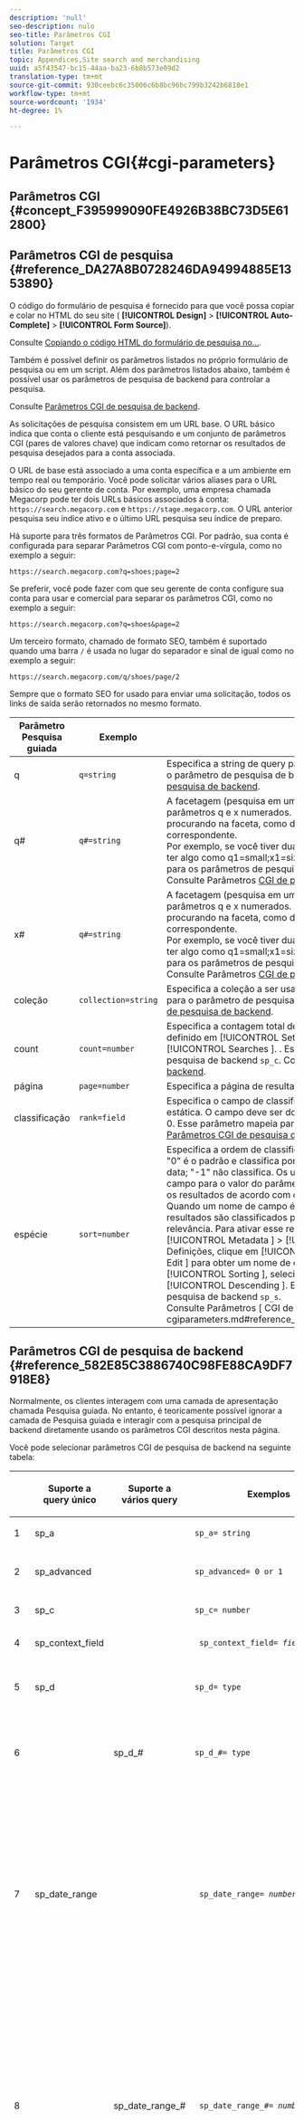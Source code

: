 ```yaml
---
description: 'null'
seo-description: nulo
seo-title: Parâmetros CGI
solution: Target
title: Parâmetros CGI
topic: Appendices,Site search and merchandising
uuid: a5f43547-bc15-44aa-ba23-6b8b573e09d2
translation-type: tm+mt
source-git-commit: 930ceebc6c35006c6b8bc96bc799b3242b6818e1
workflow-type: tm+mt
source-wordcount: '1934'
ht-degree: 1%

---
```



# Parâmetros CGI{#cgi-parameters}

## Parâmetros CGI {#concept_F395999090FE4926B38BC73D5E612800}

## Parâmetros CGI de pesquisa {#reference_DA27A8B0728246DA94994885E1353890}

O código do formulário de pesquisa é fornecido para que você possa copiar e colar no HTML do seu site ( **[!UICONTROL Design]** > **[!UICONTROL Auto-Complete]** > **[!UICONTROL Form Source]**).

Consulte [Copiando o código HTML do formulário de pesquisa no...](../c-about-auto-complete.md#task_A3A01EA800F24C0AA33902387E0362C7).

Também é possível definir os parâmetros listados no próprio formulário de pesquisa ou em um script. Além dos parâmetros listados abaixo, também é possível usar os parâmetros de pesquisa de backend para controlar a pesquisa.

Consulte [Parâmetros CGI de pesquisa de backend](../c-appendices/c-cgiparameters.md#reference_582E85C3886740C98FE88CA9DF7918E8).

As solicitações de pesquisa consistem em um URL base. O URL básico indica que conta o cliente está pesquisando e um conjunto de parâmetros CGI (pares de valores chave) que indicam como retornar os resultados de pesquisa desejados para a conta associada.

O URL de base está associado a uma conta específica e a um ambiente em tempo real ou temporário. Você pode solicitar vários aliases para o URL básico do seu gerente de conta. Por exemplo, uma empresa chamada Megacorp pode ter dois URLs básicos associados à conta: `https://search.megacorp.com` e `https://stage.megacorp.com`. O URL anterior pesquisa seu índice ativo e o último URL pesquisa seu índice de preparo.

Há suporte para três formatos de Parâmetros CGI. Por padrão, sua conta é configurada para separar Parâmetros CGI com ponto-e-vírgula, como no exemplo a seguir:

`https://search.megacorp.com?q=shoes;page=2`

Se preferir, você pode fazer com que seu gerente de conta configure sua conta para usar e comercial para separar os parâmetros CGI, como no exemplo a seguir:

`https://search.megacorp.com?q=shoes&page=2`

Um terceiro formato, chamado de formato SEO, também é suportado quando uma barra `/` é usada no lugar do separador e sinal de igual como no exemplo a seguir:

`https://search.megacorp.com/q/shoes/page/2`

Sempre que o formato SEO for usado para enviar uma solicitação, todos os links de saída serão retornados no mesmo formato.

| Parâmetro Pesquisa guiada | Exemplo | Descrição |
|--- |--- |--- |
| q | `q=string` | Especifica a string de query para a pesquisa. Esse parâmetro mapeia para o parâmetro de pesquisa de backend `sp_q`.  Consulte [Parâmetros CGI de pesquisa de backend](../c-appendices/c-cgiparameters.md#reference_582E85C3886740C98FE88CA9DF7918E8). |
| q# | `q#=string` | A facetagem (pesquisa em um determinado campo) é feita por meio de parâmetros q e x numerados.  O parâmetro q define o termo que você está procurando na faceta, como denotado pelo parâmetro x numerado correspondente.<br>Por exemplo, se você tiver duas facetas nomeadas tamanho e cor, poderá ter algo como q1=small;x1=size;q2=red;x2=color.  Esse parâmetro mapeia para os parâmetros de pesquisa de backend `sp_q_exact_#`.  <br>Consulte Parâmetros [ CGI de pesquisa de ](../c-appendices/c-cgiparameters.md#reference_582E85C3886740C98FE88CA9DF7918E8)backend. |
| x# | `q#=string` | A facetagem (pesquisa em um determinado campo) é feita por meio de parâmetros q e x numerados.  O parâmetro q define o termo que você está procurando na faceta, como denotado pelo parâmetro x numerado correspondente. <br>Por exemplo, se você tiver duas facetas nomeadas tamanho e cor, poderá ter algo como q1=small;x1=size;q2=red;x2=color.  Esse parâmetro mapeia para os parâmetros de pesquisa de backend `sp_x_#`.  <br>Consulte Parâmetros [ CGI de pesquisa de ](../c-appendices/c-cgiparameters.md#reference_582E85C3886740C98FE88CA9DF7918E8)backend. |
| coleção | `collection=string` | Especifica a coleção a ser usada para a pesquisa.  Esse parâmetro mapeia para o parâmetro de pesquisa de backend `sp_k`.  Consulte [Parâmetros CGI de pesquisa de backend](../c-appendices/c-cgiparameters.md#reference_582E85C3886740C98FE88CA9DF7918E8). |
| count | `count=number` | Especifica a contagem total de resultados que são mostrados.  O padrão é definido em [!UICONTROL Settings ] > [!UICONTROL Searching ] > [!UICONTROL Searches ]. .  Esse parâmetro mapeia para o parâmetro de pesquisa de backend `sp_c`.  Consulte [Parâmetros CGI de pesquisa de backend](../c-appendices/c-cgiparameters.md#reference_582E85C3886740C98FE88CA9DF7918E8). |
| página | `page=number` | Especifica a página de resultados que são retornados. |
| classificação | `rank=field` | Especifica o campo de classificação a ser usado para classificação estática.  O campo deve ser do tipo Classificação com relevância maior que 0.  Esse parâmetro mapeia para o parâmetro de backend `sp_sr`.  Consulte [Parâmetros CGI de pesquisa de backend](../c-appendices/c-cgiparameters.md#reference_582E85C3886740C98FE88CA9DF7918E8). |
| espécie | `sort=number` | Especifica a ordem de classificação.<br>&quot;0&quot; é o padrão e classifica por pontuação de relevância; &quot;1&quot; ordena por data; &quot;-1&quot; não classifica.  Os usuários podem especificar um nome de campo para o valor do parâmetro `sp_s`.  Por exemplo, `sp_s=title` classifica os resultados de acordo com os valores contidos no campo de título. Quando um nome de campo é usado para o valor de um parâmetro ` sp_s `, os resultados são classificados por esse campo e depois classificados por relevância.  Para ativar esse recurso, clique em [!UICONTROL Settings ] > [!UICONTROL Metadata ] > [!UICONTROL Definitions ]. Na página Definições, clique em [!UICONTROL Add New Field ] ou em [!UICONTROL Edit ] para obter um nome de campo específico. Na lista suspensa [!UICONTROL Sorting ], selecione [!UICONTROL Ascending ] ou [!UICONTROL Descending ]. Esse parâmetro mapeia para o parâmetro de pesquisa de backend `sp_s`. <br>Consulte Parâmetros [ CGI de pesquisa de ]backend.(../c-appendices/c-cgiparameters.md#reference_582E85C3886740C98FE88CA9DF7918E8). |

## Parâmetros CGI de pesquisa de backend {#reference_582E85C3886740C98FE88CA9DF7918E8}

Normalmente, os clientes interagem com uma camada de apresentação chamada Pesquisa guiada. No entanto, é teoricamente possível ignorar a camada de Pesquisa guiada e interagir com a pesquisa principal de backend diretamente usando os parâmetros CGI descritos nesta página.

Você pode selecionar parâmetros CGI de pesquisa de backend na seguinte tabela:
<table> 
 <thead> 
  <tr> 
   <th colname="col1" class="entry"> </th> 
   <th colname="col2" class="entry"> <p>Suporte a query único </p> </th> 
   <th colname="col03" class="entry"> <p>Suporte a vários query </p> </th> 
   <th colname="col3" class="entry"> <p>Exemplos </p> </th> 
   <th colname="col4" class="entry"> <p>Descrição </p> </th> 
  </tr> 
 </thead>
 <tbody> 
  <tr> 
   <td colname="col1"> <p>1 </p> </td> 
   <td colname="col2"> <p>sp_a </p> </td> 
   <td colname="col03"> <p> </p> </td> 
   <td colname="col3"> <p> <code>sp_a= string </code> </p> </td> 
   <td colname="col4"> <p>Especifica a string do número da conta. Esse parâmetro é obrigatório e deve ser uma string válida de número de conta. Você pode encontrar sua string de número de conta em <span class="uicontrol"> Settings </span> &gt; <span class="uicontrol"> Account Options </span> &gt; <span class="uicontrol"> Account Settings </span>. </p> </td> 
  </tr> 
  <tr> 
   <td colname="col1"> <p>2 </p> </td> 
   <td colname="col2"> <p>sp_advanced </p> </td> 
   <td colname="col03"> <p> </p> </td> 
   <td colname="col3"> <p> <code>sp_advanced= 0 or 1 </code> </p> </td> 
   <td colname="col4"> <p>Se <code>sp_advanced=1 </code> for submetido com um query, todos os códigos entre a tag <code>&lt;search-if-advanced&gt; </code> e a tag <code>&lt;/search-if-advanced&gt; </code> no modelo de pesquisa serão usados para o formulário de pesquisa. Todo o código entre a tag <code>&lt;search-if-not-advanced&gt; </code> e a tag <code>&lt;/search-if-not-advanced&gt; </code> é ignorado. Se <code>sp_advanced=0 </code> (ou qualquer outro valor) for submetido, o bloco de modelo &lt;search-if-advanced&gt; será ignorado e o bloco de modelo &lt;search-if-not-advanced&gt; será usado. </p> </td> 
  </tr> 
  <tr> 
   <td colname="col1"> <p>3 </p> </td> 
   <td colname="col2"> <p>sp_c </p> </td> 
   <td colname="col03"> <p> </p> </td> 
   <td colname="col3"> <p> <code>sp_c= number </code> </p> </td> 
   <td colname="col4"> <p>Especifica a contagem total de resultados a serem exibidos. O padrão é 10. </p> </td> 
  </tr> 
  <tr> 
   <td colname="col1"> <p>4 </p> </td> 
   <td colname="col2"> <p>sp_context_field </p> </td> 
   <td colname="col03"> <p> </p> </td> 
   <td colname="col3"> <p> <code> sp_context_field= <i>field</i> </code> </p> </td> 
   <td colname="col4"> <p>Coleta informações contextuais para o campo em questão. As informações coletadas são geradas nos resultados da pesquisa por meio da tag do modelo <code>&lt;search-context&gt; </code>. O valor padrão é <code>body </code>. </p> </td> 
  </tr> 
  <tr> 
   <td colname="col1"> <p>5 </p> </td> 
   <td colname="col2"> <p>sp_d </p> </td> 
   <td colname="col03"> <p> </p> </td> 
   <td colname="col3"> <p> <code>sp_d= type </code> </p> </td> 
   <td colname="col4"> <p>Especifica o tipo de pesquisa do intervalo de datas a ser executado. Valores possíveis para o tipo são quaisquer, o que significa que não realiza pesquisa de intervalo de datas, personalizado, que indica que o valor de <code>sp_date_range </code> deve ser usado para determinar as datas de pesquisa, e específico, que indica que os valores em <code>sp_start_day </code>, <code>sp_start_month </code>, <code>sp_start_year </code>, <code>sp_end_day </code>, <code>sp_end_month </code> e <code>sp_end_year </code> são usados para determinar o intervalo de datas a ser pesquisado. <code>sp_d </code> só é necessário se o formulário de pesquisa contiver a opção de pesquisar por um intervalo personalizado (por meio de  <code>sp_date_range </code>) ou por um start específico e um intervalo de datas de término. </p> </td> 
  </tr> 
  <tr> 
   <td colname="col1"> <p>6 </p> </td> 
   <td colname="col2"> <p> </p> </td> 
   <td colname="col03"> <p> sp_d_# </p> </td> 
   <td colname="col3"> <p> <code>sp_d_#= type </code> </p> </td> 
   <td colname="col4"> <p>Especifica o tipo de pesquisa do intervalo de datas a ser executado para o query <code>sp_q_# </code> correspondente. O "#" é substituído por um número entre 1 e 16 (por exemplo, <code>sp_d_8 </code>, se aplica ao query numerado <code>sp_q_8 </code>). </p> <p>Você pode definir <code>type </code> como qualquer um, o que significa não executar pesquisa de intervalo de datas, personalizado, que indica que o valor de <code>sp_date_range_# </code> é usado para determinar as datas de pesquisa, e específico, que indica que os valores em <code>sp_q_min_day_# </code>, <code>sp_q_min_month_# </code>, <code>sp_q_min_year_# </code>, <code>sp_q_max_day_# </code>, <code>sp_q_max_month_# </code> devem ser usados para determinar o intervalo de datas. <code>sp_q_max_year_# </code> O uso de <code>sp_d_# </code> só é necessário se o formulário de pesquisa contiver a opção de pesquisar por um intervalo personalizado (por meio de <code>sp_date_range_# </code>) ou por um start específico e um intervalo de datas de término. </p> </td> 
  </tr> 
  <tr> 
   <td colname="col1"> <p>7 </p> </td> 
   <td colname="col2"> <p>sp_date_range </p> </td> 
   <td colname="col03"> <p> </p> </td> 
   <td colname="col3"> <p> <code> sp_date_range= <i>number</i> </code> </p> </td> 
   <td colname="col4"> <p>Especifica um intervalo de datas predefinido a ser aplicado à pesquisa. Valores maiores ou iguais a zero especificam o número de dias para pesquisar antes de hoje — por exemplo, um valor de "0" especifica "hoje", um valor de "1" especifica "hoje e ontem", um valor de "30" especifica "nos últimos 30 dias" e assim por diante. </p> <p>Valores abaixo de zero especificam um intervalo personalizado da seguinte maneira: </p> <p>-1 = "Nenhum", o mesmo que não especificar um intervalo de datas. </p> <p>-2 = "Esta semana", que pesquisa de domingo a sábado da semana atual. </p> <p>-3 = "Última semana", que pesquisa de domingo a sábado da semana anterior à semana atual. </p> <p>-4 = "Este mês", que pesquisa datas dentro do mês atual. </p> <p>-5 = "Último mês", que pesquisa datas dentro do mês anterior ao mês atual. </p> <p>-6 = "Este ano", que pesquisa datas dentro do ano atual. </p> <p>-7 = "Ano passado", que pesquisa datas no ano anterior ao ano atual. </p> </td> 
  </tr> 
  <tr> 
   <td colname="col1"> <p>8 </p> </td> 
   <td colname="col2"> <p> </p> </td> 
   <td colname="col03"> <p>sp_date_range_# </p> </td> 
   <td colname="col3"> <p> <code> sp_date_range_#= <i>number</i> </code> </p> </td> 
   <td colname="col4"> <p>Especifica um intervalo de datas predefinido a ser aplicado ao query <code>sp_q_# </code> correspondente. O "#" é substituído por um número entre 1 e 16 (por exemplo, <code>sp_date_range_8 </code>, se aplica ao query numerado <code>sp_q_8 </code>). </p> <p>Valores maiores ou iguais a zero especificam o número de dias para pesquisar antes de hoje. Por exemplo, um valor de 0 especifica hoje; um valor de 1 especifica hoje e ontem; um valor de 30 especifica nos últimos 30 dias e assim por diante. </p> <p>Valores abaixo de zero especificam um intervalo personalizado da seguinte maneira: </p> <p>-1 = "Nenhum", o mesmo que não especificar um intervalo de datas. </p> <p>-2 = "Esta semana", que pesquisa de domingo a sábado da semana atual. </p> <p>-3 = "Última semana", que pesquisa de domingo a sábado da semana anterior à semana atual. </p> <p>-4 = "Este mês", que pesquisa datas dentro do mês atual. </p> <p>-5 = "Último mês", que pesquisa datas dentro do mês anterior ao mês atual. </p> <p>-6 = "Este ano", que pesquisa datas dentro do ano atual. </p> <p>-7 = "Ano passado", que pesquisa datas no ano anterior ao ano atual. </p> </td> 
  </tr> 
  <tr> 
   <td colname="col1"> <p>9 </p> </td> 
   <td colname="col2"> <p>sp_dedupe_field </p> </td> 
   <td colname="col03"> <p> </p> </td> 
   <td colname="col3"> <p> <code> sp_dedupe_field= <i>fieldname</i> </code> </p> </td> 
   <td colname="col4"> <p>Especifica um único campo no qual os resultados da pesquisa serão dedupe. Todos os resultados do duplicado nesse campo são removidos dos resultados da pesquisa. Por exemplo, se for <code>sp_dedupe_field=title </code>, somente o resultado superior de um determinado título será exibido nos resultados da pesquisa (nenhum dos dois resultados terá conteúdo de campo de título idêntico). Para campos do tipo de vários valores (lista de permissões), todo o conteúdo do campo é usado para comparação. Somente um campo pode ser especificado. Um "qualificador de tabela" não é permitido no nome do campo. </p> </td> 
  </tr> 
  <tr> 
   <td colname="col1"> <p>10 </p> </td> 
   <td colname="col2"> <p>sp_e </p> </td> 
   <td colname="col03"> <p> </p> </td> 
   <td colname="col3"> <p> <code>sp_e= number </code> </p> </td> 
   <td colname="col4"> <p>Especifica que a expansão automática de caracteres curinga deve ocorrer para qualquer palavra da string de query com mais de caracteres numéricos. Em outras palavras, <code>sp_e=5 </code> especifica que palavras com 5 ou mais caracteres, como "query" ou "número", devem ser expandidas com o caractere curinga '*', tornando a pesquisa equivalente a uma pesquisa por "query*" ou "número*". Palavras com menos caracteres não são expandidas, portanto, uma pesquisa por "palavra" não teria expansão automática de caracteres curinga. </p> </td> 
  </tr> 
  <tr> 
   <td colname="col1"> <p>11 </p> </td> 
   <td colname="col2"> <p> </p> </td> 
   <td colname="col03"> <p> sp_e_# </p> </td> 
   <td colname="col3"> <p> <code>sp_e_#= number </code> </p> </td> 
   <td colname="col4"> <p>Especifica que a expansão automática de caracteres curinga ocorre para qualquer palavra da string de query <code>sp_q_# </code> correspondente com mais de caracteres numéricos. Em outras palavras, <code>sp_e_2=5 </code> especifica que as palavras com cinco ou mais caracteres na string do query <code>sp_q_2 </code>, como "query" ou "número", devem ser expandidas com o caractere curinga ' <code>* </code>', tornando a pesquisa equivalente a uma pesquisa por "query*" ou "número*". Palavras com menos caracteres não são expandidas, portanto, uma pesquisa por "palavra" em <code>sp_q_2 </code> não teria expansão automática de caracteres curinga. </p> </td> 
  </tr> 
  <tr> 
   <td colname="col1"> <p>12 </p> </td> 
   <td colname="col2"> <p>sp_end_day, sp_end_month, sp_end_year </p> </td> 
   <td colname="col03"> <p> </p> </td> 
   <td colname="col3"> <p> <code> sp_end_day= <i>number</i>,sp_end_month= <i>number</i>, sp_end_year= <i>number</i> </code> </p> </td> 
   <td colname="col4"> <p>Esse triplo de valores especifica o intervalo de datas final para a pesquisa e deve ser fornecido como um conjunto. </p> </td> 
  </tr> 
  <tr> 
   <td colname="col1"> <p>13 </p> </td> 
   <td colname="col2"> <p>sp_f </p> </td> 
   <td colname="col03"> <p> </p> </td> 
   <td colname="col3"> <p> <code>sp_f= string </code> </p> </td> 
   <td colname="col4"> <p>Especifica o conjunto de caracteres das strings de parâmetro de query (como <code>sp_q </code>). Essa string deve sempre corresponder ao conjunto de caracteres da página que contém o formulário de pesquisa. </p> </td> 
  </tr> 
  <tr> 
   <td colname="col1"> <p>14 </p> </td> 
   <td colname="col2"> <p>sp_field_table </p> </td> 
   <td colname="col03"> <p> </p> </td> 
   <td colname="col3"> <p> <code> sp_field_ table=table: field,field... </code> </p> </td> 
   <td colname="col4"> <p>Define uma tabela de dados lógica que consiste nos campos especificados. Por exemplo, uma tabela chamada "itens" que consiste nos campos "cor", "tamanho" e "preço" seria definida como: </p> <p> <code>sp_field_table=items:color,size,price </code> </p> <p>Tabelas lógicas são mais úteis em conjunto com campos que têm "Lista de permissões" marcado (em <span class="uicontrol"> Configurações </span> &gt; <span class="uicontrol"> Metadados </span> &gt; <span class="uicontrol"> Definições </span>). Todos os parâmetros CGI e tags de modelo que usam um nome de campo como um valor podem, opcionalmente, especificar um nome de tabela seguido por um "". antes do nome do campo (por exemplo, <code>sp_x_1=tablename.fieldname </code>). </p> <p>Por exemplo, para realizar uma pesquisa por documentos que contenham um ou mais itens "vermelhos" de tamanho "grande" (onde os itens são representados como linhas paralelas de metadados), você pode usar o seguinte: </p> <p> <code> sp_q_exact_1=red&amp;sp_x_1=items.color&amp; sp_q_exact_2=large&amp;sp_x_2=items.size&amp;sp_field_table=items:color,size,price </code> </p> </td> 
  </tr> 
  <tr> 
   <td colname="col1"> <p>15 </p> </td> 
   <td colname="col2"> sp_i </td> 
   <td colname="col03"> <p> </p> </td> 
   <td colname="col3"> <p> </p></td><td colname="col4"><p></p><p></p><p><code>sp_i=1 </code><code>sp_i=2 </code></p></td></tr><tr><td colname="col1"><p></p></td><td colname="col2"><p></p></td><td colname="col03"><p></p></td><td colname="col3"><p><code>sp_k= string </code></p></td><td colname="col4"><p></p><p></p></td></tr><tr><td colname="col1"><p></p></td><td colname="col2"><p></p></td><td colname="col03"><p></p></td><td colname="col3"><p><code>sp_l= string </code></p></td><td colname="col4"><p><code>sp_q </code><code>string </code></p></td></tr><tr><td colname="col1"><p></p></td><td colname="col2"><p></p></td><td colname="col03"><p></p></td><td colname="col3"><p><code>sp_literal= 0 or 1 </code></p></td><td colname="col4"><p><code>sp_literal=1 </code></p><p><code>sp_literal=0 </code></p><p></p></td></tr><tr><td colname="col1"><p></p></td><td colname="col2"><p></p></td><td colname="col03"><p></p></td><td colname="col3"><p><code>sp_m= number </code></p></td><td colname="col4"><p></p></td></tr><tr><td colname="col1"><p></p></td><td colname="col2"><p></p></td><td colname="col03"><p></p></td><td colname="col3"><p><code>sp_n= number </code></p></td><td colname="col4"><p></p></td></tr><tr><td colname="col1"><p></p></td><td colname="col2"><p></p></td><td colname="col03"><p></p></td><td colname="col3"><p><code>sp_not_found_page= url </code></p></td><td colname="col4"><p></p></td></tr><tr><td colname="col1"><p></p></td><td colname="col2"><p></p></td><td colname="col03"><p></p></td><td colname="col3"><p><code>sp_p= any/all/phrase </code></p></td><td colname="col4"><p><code>any </code><code>all </code><code>phrase </code></p><p><code>phrase </code><code>all </code><code>sp_p </code></p><p></p><p></p><p><code>sp_p </code></p><p></p></td></tr><tr><td colname="col1"><p></p></td><td colname="col2"><p></p></td><td colname="col03"><p></p></td><td colname="col3"><p><code>sp_p_#= any/all/phrase </code></p></td><td colname="col4"><p><code>sp_q_# </code><code>sp_p_8 </code><code>sp_q_8 </code><code>any </code><code>all </code><code>phrase </code></p><p><code>all </code><code>phrase </code><code>sp_p_# </code><code>any </code></p></td></tr><tr><td colname="col1"><p></p></td><td colname="col2"><p></p></td><td colname="col03"><p></p></td><td colname="col3"><p><code> sp_pt= <i>exact/equivalent/compatible</i> </code></p></td><td colname="col4"><p><code>exact </code><code>equivalent </code><code>compatible </code><code>sp_p </code><code>exact </code><code>sp_p </code><code>all </code><code>phrase </code><code>equivalent </code><code>sp_pt </code><code>compatible </code></p></td></tr><tr><td colname="col1"><p></p></td><td colname="col2"><p></p></td><td colname="col03"><p></p></td><td colname="col3"><p><code> sp_pt_#= <i>exact/equivalent/compatible</i> </code></p></td><td colname="col4"><p><code>sp_q_# </code><code>sp_p_8 </code><code>sp_q_8 </code><code>exact </code><code>equivalent </code><code>exact </code><code>compatible </code><code>sp_p_# </code><code>exact </code><code>sp_p_# </code><code>equivalent </code><code>sp_pt_# </code><code>compatible </code></p></td></tr><tr><td colname="col1"><p></p></td><td colname="col2"><p></p></td><td colname="col03"><p></p></td><td colname="col3"><p><code>sp_q= string </code></p></td><td colname="col4"><p></p></td></tr><tr><td colname="col1"><p></p></td><td colname="col2"><p></p></td><td colname="col03"><p></p></td><td colname="col3"><p><code>sp_q_#= text </code></p></td><td colname="col4"><p><code>sp_q_# </code><code>sp_q_1 </code><code>sp_q_16 </code></p><p></p><p><code class="syntax html"> Search&nbsp;for:&nbsp;&lt;input&nbsp;type="text"&nbsp;name="sp_q"&nbsp;value="great"&gt; 
      Search&nbsp;for:&nbsp;&lt;input&nbsp;type="text"&nbsp;name="sp_q_1"&nbsp;value="books"&gt; </code></p></td></tr><tr><td colname="col1"><p></p></td><td colname="col2"><p></p></td><td colname="col03"><p></p></td><td colname="col3"><p><code>sp_q_day= integer value </code></p><p><code>sp_q_month= integer value </code></p><p><code>sp_q_year= integer value </code></p><p><code>sp_q_day_#= integer value </code></p><p><code>sp_q_month_#= integer value </code></p><p><code>sp_q_year_#= integer value </code></p></td><td colname="col4"><p><code>sp_q_day </code><code>sp_q_month </code><code>sp_q_year </code><code>sp_q </code></p><p><code># </code><code>sp_q_day_6 </code><code>sp_q_6 </code></p><p><code>PublishDate </code></p><p><code class="syntax html"> &lt;input&nbsp;type="hidden"&nbsp;name="sp_x_1"&nbsp;value="PublishDate"&gt; Search&nbsp;for:&nbsp;&lt;input&nbsp;type="text"&nbsp;name="sp_q"&nbsp;value="orange"&gt;On&nbsp;:&nbsp;&lt;input&nbsp;type="text"&nbsp;name="sp_q_day_1"&nbsp;size="2"&nbsp;value="1"&gt;&nbsp;Day&lt;input&nbsp;type="text"&nbsp;name="sp_q_month_1"&nbsp;size="2"&nbsp;value="1"&gt;&nbsp;Month &lt;input&nbsp;type="text"&nbsp;name="sp_q_year_1"&nbsp;size="4"&nbsp;value="2000"&gt;&nbsp;Year&nbsp; </code></p></td></tr><tr><td colname="col1"><p></p></td><td colname="col2"><p></p></td><td colname="col03"><p></p></td><td colname="col3"><p><code> sp_q_location=<i>latitude/longitude</i> OR <i>areacode</i> OR <i>zipcode</i> </code></p><p><code> sp_q_location_#= <i>latitude/longitude</i> OR <i>areacode</i> OR <i>zipcode</i> </code></p></td><td colname="col4"><p><code>sp_q_location </code><code>sp_q_location_# </code><code># </code></p><p></p><p></p></td></tr><tr><td colname="col1"><p></p></td><td colname="col2"><p></p></td><td colname="col03"><p></p></td><td colname="col3"><p><code> sp_q_max_relevant_distance= <i>value</i> </code></p><p><code> sp_q_max_relevant_distance_#= <i>value</i> </code></p></td><td colname="col4"><p><code>sp_q_max_relevant_distance </code><code>sp_q_max_relevant_distance_# </code><code># </code></p><p><code>sp_q_max_relevant_distance </code></p><p><code>sp_q_max_relevant_distance_# </code></p><p></p></td></tr><tr><td colname="col1"><p></p></td><td colname="col2"><p></p><p></p></td><td colname="col03"><p></p><p></p></td><td colname="col3"><p><code> sp_q_min_day=<i>integer value</i> </code></p><p><code> sp_q_min_month=<i>integer value</i> </code></p><p><code> sp_q_min_year=<i>integer value</i> </code></p><p><code> sp_q_max_day=<i>integer value</i> </code></p><p><code> sp_q_max_month=<i>integer value</i> </code></p><p><code> sp_q_max_year=<i>integer value</i> </code></p><p><code> sp_q_min_day_#=<i>integer value</i> </code></p><p><code> sp_q_min_month_#=<i>integer value</i> </code></p><p><code> sp_q_min_year_#=<i>integer value</i> </code></p><p><code> sp_q_max_day_#=<i>integer value</i> </code></p><p><code> sp_q_max_month_#=<i>integer value</i> </code></p><p><code> sp_q_max_year_#=<i>integer value</i> </code></p></td><td colname="col4"><p><code>sp_q_min_day </code><code>sp_q_min_month </code><code>sp_q_min_year </code><code>sp_q_max_day </code><code>sp_q_max_month </code><code>sp_q </code></p><p><code># </code><code>sp_q_min_day_6 </code><code>sp_q_6 </code></p><p></p><p><code>PublishDate </code></p><p><code class="syntax html"> &lt;input&nbsp;type="hidden"&nbsp;name="sp_x_1"&nbsp;value="PublishDate"&gt;Search&nbsp;for:&nbsp;&lt;input&nbsp;type="text"&nbsp;name="sp_q"&nbsp;value="orange"&gt;Between:&nbsp;&lt;input&nbsp;type="text"&nbsp;name="sp_q_min_day_1"&nbsp;size="2"&nbsp;value="1"&gt;&nbsp;Start&nbsp;Day&lt;input&nbsp;type="text"&nbsp;name="sp_q_min_month_1"&nbsp;size="2"&nbsp;value="1"&gt;&nbsp;Start&nbsp;Month 
      &lt;input&nbsp;type="text"&nbsp;name="sp_q_min_year_1"&nbsp;size="4"&nbsp;value="2000"&gt;&nbsp;Start&nbsp;Year 
      And:&nbsp;&lt;input&nbsp;type="text"&nbsp;name="sp_q_max_day_1"&nbsp;size="2"&nbsp;value="31"&gt;&nbsp;End&nbsp;Day 
      &lt;input&nbsp;type="text"&nbsp;name="sp_q_max_month_1"&nbsp;size="2"&nbsp;value="12"&gt;&nbsp;End&nbsp;Month 
      &lt;input&nbsp;type="text"&nbsp;name="sp_q_max_year_1"&nbsp;size="4"&nbsp;value="2000"&gt;&nbsp;End&nbsp;Year </code></p></td></tr><tr><td colname="col1"><p></p></td><td colname="col2"><p></p></td><td colname="col03"><p></p></td><td colname="col3"><p><code>sp_q_min= value </code></p><p><code>sp_q_max= value </code></p><p><code>sp_q_min_#= value </code></p><p><code>sp_q_max_#= value </code></p><p><code>sp_q_exact_#=value </code></p></td><td colname="col4"><p><code>sp_q_min </code><code>sp_q_max </code><code>sp_q_exact </code><code>sp_q </code></p><p><code># </code><code>sp_q_min_8 </code><code>sp_q_8 </code></p><p><code>sp_q_exact_# </code><code>sp_q_min_# </code><code>sp_q_max_# </code><code>sp_q_exact_# </code><code>sp_q_min_# </code><code>sp_q_max_# </code></p><p><code>sp_q_min_# </code><code>sp_q_max_# </code><code>sp_q_exact_# </code><code>...&amp;sp_q_exact_1=green|red&amp;sp_x_1=color </code></p></td></tr><tr><td colname="col1"><p></p></td><td colname="col2"><p></p></td><td colname="col03"><p></p></td><td colname="col3"><p><code>sp_q_nocp= 1 or 0 </code></p><p><code>sp_q_nocp_#= 1 or 0 </code></p></td><td colname="col4"><p><code>0 </code></p><p><code>1 </code></p><p><code>sp_q_nocp </code><code>sp_q </code><code># </code><code>sp_q_nocp_8 </code><code>sp_q_8 </code></p><p></p></td></tr><tr><td colname="col1"><p></p></td><td colname="col2"><p></p></td><td colname="col03"><p></p></td><td colname="col3"><p><code>sp_q_required= 1 or 0 or -1 </code></p><p><code>sp_q_required_#= 1 or 0 or -1 </code></p></td><td colname="col4"><p></p><p><code>sp_q_required </code><code>sp_q </code></p><p><code># </code><code>sp_q_required_8 </code><code>sp_q_8 </code></p><p></p><p><code class="syntax html"> &lt;input&nbsp;type="hidden"&nbsp;name="sp_x_1"&nbsp;value="platform"&gt; 
      Search&nbsp;for:&nbsp;&lt;input&nbsp;type="text"&nbsp;name="sp_q"&nbsp;value="calc"&gt; 
      Exclude:&nbsp;&lt;input&nbsp;type="text"&nbsp;name="sp_q_1"&nbsp;value="mac&nbsp;win&nbsp;all"&gt; 
      &lt;input&nbsp;type="hidden"&nbsp;name="sp_q_required_1"&nbsp;value="-1"&gt; </code></p></td></tr><tr><td colname="col1"><p></p></td><td colname="col2"><p></p></td><td colname="col03"><p></p></td><td colname="col3"><p><code> sp_redirect_ 
      if_one_result= <i>0 or 1</i> </code></p></td><td colname="col4"><p></p></td></tr><tr><td colname="col1"><p></p></td><td colname="col2"><p></p></td><td colname="col03"><p></p></td><td colname="col3"><p><code>sp_referrer= url </code></p></td><td colname="col4"><p></p><p></p></td></tr><tr><td colname="col1"><p></p></td><td colname="col2"><p></p></td><td colname="col03"><p></p></td><td colname="col3"><p></p></td><td colname="col4"><p><code>ro </code></p><p></p><p><code>sp_ro=body:10 </code></p><p></p><p><code>sp_ro=body:9|title:9 </code></p><p><p><code>sp_ro=title:10 </code><code>title </code><code>sp_ro </code><code>sp_ro </code></p></p><p></p><p></p></td></tr><tr><td colname="col1"><p></p></td><td colname="col2"><p></p></td><td colname="col03"><p></p></td><td colname="col3"><p><code>sp_s= number </code></p></td><td colname="col4"><p></p><p><code>sp_s </code><code>sp_s=title </code><code>sp_s </code></p><p></p><p><code>sp_s </code></p><p><code class="syntax html"> &lt;input&nbsp;type="hidden"&nbsp;name="sp_s"&nbsp;value="artist"&gt; 
      &lt;input&nbsp;type="hidden"&nbsp;name="sp_s"&nbsp;value="album"&gt; 
      &lt;input&nbsp;type="hidden"&nbsp;name="sp_s"&nbsp;value="track"&gt; 
      Search&nbsp;for:&nbsp;&lt;input&nbsp;type="text"&nbsp;name="sp_q"&nbsp;value="Music&nbsp;Search"&gt; </code></p><p><code>sp_field_table </code></p><p></p><p></p></td></tr><tr><td colname="col1"><p></p></td><td colname="col2"><p></p></td><td colname="col03"><p></p></td><td colname="col3"><p><code>sp_sr= field </code></p></td><td colname="col4"><p><code>sp_sr </code></p><p><code>sp_sr </code><code>&lt;input type="hidden" name="sp_sr" value=""&gt; </code></p></td></tr><tr><td colname="col1"><p></p></td><td colname="col2"><p></p></td><td colname="col03"><p></p></td><td colname="col3"><p><code>sp_sfvl_field= string </code></p></td><td colname="col4"><p><code>search-field-value-list</code></p><p><code>sp_sfvl_field </code></p></td></tr><tr><td colname="col1"><p></p></td><td colname="col2"><p></p></td><td colname="col03"><p></p></td><td colname="col3"><p></p></td><td colname="col4"><p><code>search-field-value-list </code></p><p><code>dynamic-facet-field-count </code><code>dynamic-facet-field-count </code></p><p><code>sp_sfvl_df_count </code><code>dynamic-facet-field-count </code><code>sp_sfvl_df_count </code><code>sp_sfvl_df_count </code></p><p></p></td></tr><tr><td colname="col1"><p></p></td><td colname="col2"><p></p></td><td colname="col03"><p></p></td><td colname="col3"><p></p><p></p></td><td colname="col4"><p></p><p></p><p></p></td></tr><tr><td colname="col1"><p></p></td><td colname="col2"><p></p></td><td colname="col03"><p></p></td><td colname="col3"><p></p><p></p></td><td colname="col4"><p></p><p><p><code>sp_sfvl_df_count </code><code>sp_sfvl_df_include </code><code>sp_sfvl_df_include </code><code>sp_sfvl_df_count </code></p></p><p></p></td></tr><tr><td colname="col1"><p></p></td><td colname="col2"><p></p></td><td colname="col03"><p></p></td><td colname="col3"><p><code>sp_staged= 0 or 1 </code></p></td><td colname="col4"><p><code>sp_staged=1 </code></p><p></p></td></tr><tr><td colname="col1"><p></p></td><td colname="col2"><p></p></td><td colname="col03"><p></p></td><td colname="col3"><p><code>sp_start_day= number </code></p><p><code>sp_start_month= number </code></p><p><code>sp_start_year= number </code></p></td><td colname="col4"><p></p></td></tr><tr><td colname="col1"><p></p></td><td colname="col2"><p></p></td><td colname="col03"><p></p></td><td colname="col3"><p><code>sp_suggest_q= number </code></p></td><td colname="col4"><p><code>sp_suggest_q </code><code>sp_q[_#] </code></p><p><code>sp_suggest_q </code><code>sp_q </code></p><p><code>sp_suggest_q=1 </code><code>sp_q_1 </code></p></td></tr><tr><td colname="col1"><p></p></td><td colname="col2"><p></p></td><td colname="col03"><p></p></td><td colname="col3"><p><code>sp_t= string </code></p></td><td colname="col4"><p></p><p></p><p></p><p></p></td></tr><tr><td colname="col1"><p></p></td><td colname="col2"><p></p></td><td colname="col03"><p></p></td><td colname="col3"><p><code>sp_trace= 0 or 1 </code></p></td><td colname="col4"><p><code>sp_stage=1 </code></p><p></p><p><p></p></p></td></tr><tr><td colname="col1"><p></p></td><td colname="col2"><p></p></td><td colname="col03"><p></p></td><td colname="col3"><p><code> sp_w= <i>sound-alike-enable</i> </code></p><p><code> sp_w_control=<i>sound-alike-control</i> </code></p></td><td colname="col4"><p></p><p></p><p></p><p></p><p></p><code>sp_w_control </code></p><p><code>sp_w_control=0 </code><code>sp_w </code></p><p><code class="syntax html"> &lt;input&nbsp;type=hidden&nbsp;name="sp_w_control"&nbsp;value="0"&gt;&lt;input&nbsp;type=checkbox&nbsp;name="sp_w"&nbsp;value="exact"&gt;No&nbsp;Sound-Alike&nbsp;matching </code></p><p><code>sp_w_control=1 </code><code>sp_w </code></p><p><code class="syntax html"> &lt;input&nbsp;type=hidden&nbsp;name="sp_w_control"&nbsp;value="1"&gt;&lt;input&nbsp;type=checkbox&nbsp;name="sp_w"&nbsp;value="alike"&gt;Sound-Alike&nbsp;matching </code></p><p><code>sp_w_control </code><code>sp_w </code></p><p></p></td></tr><tr><td colname="col1"><p></p></td><td colname="col2"><p></p></td><td colname="col03"><p></p></td><td colname="col3"><p><code>sp_x= field </code></p></td><td colname="col4"><p><code>sp_q </code><code>sp_x </code></p><p></p><p><code>sp_x </code></p><p></p><p><code>sp_x=any </code><code>sp_x </code></p><p><code>sp_x </code></p><p><code class="syntax html"> &lt;input&nbsp;type="hidden"&nbsp;name="sp_x"&nbsp;value="title"&gt;&lt;input&nbsp;type="hidden"&nbsp;name="sp_x"&nbsp;value="author"&gt;Search&nbsp;for:&nbsp;&lt;input&nbsp;type="text"&nbsp;name="sp_q"&nbsp;value="Great&nbsp;Books"&gt; </code></p></td></tr><tr><td colname="col1"><p></p></td><td colname="col2"><p></p></td><td colname="col03"><p></p></td><td colname="col3"><p><code>sp_x_#= field-name </code></p></td><td colname="col4"><p><code>sp_q_# </code><code> # </code><code>sp_x_8 </code></p><p><code>sp_x_# </code></p><p></p><p><code class="syntax html"> Search&nbsp;for:&nbsp;&lt;input&nbsp;type="text"&nbsp;name="sp_q"&nbsp;value="great"&gt;&lt;input&nbsp;type="hidden"&nbsp;name="sp_x_1"&nbsp;value="author"&gt;Search&nbsp;only&nbsp;documents&nbsp;written&nbsp;by:&nbsp;&lt;input&nbsp;type="text"&nbsp;name="sp_q_1"&nbsp;value="Fitzgerald"&gt; </code></p><p><code>sp_x </code><code>sp_x_# </code></p><p></p><p><code class="syntax html"> &lt;input&nbsp;type="hidden"&nbsp;name="sp_x_1"&nbsp;value="body"&gt;&lt;input&nbsp;type="hidden"&nbsp;name="sp_x_1"&nbsp;value="keys"&gt;Search&nbsp;for:&nbsp;&lt;input&nbsp;type="text"&nbsp;name="sp_q_1"&nbsp;value="flower"&gt; </code></p></td></tr></tbody></table>

## Um exemplo típico do uso de parâmetros CGI de pesquisa de backend {#section_260012BBC2514CC9A8E02E53DE8B41EE}

O link a seguir start uma pesquisa usando &quot;Música&quot; como query de pesquisa e usa todos os parâmetros padrão. Observe que o URL é dividido em duas linhas para facilitar a leitura. Em seu HTML, esse link deve estar em uma linha.

```
<a href="https://search.atomz.com/search/?sp_q=Music&sp_a=sp99999999"> 
Testing...</a>
```

A mesma funcionalidade é mais tipicamente definida com um formulário:

```
<form action="https://search.atomz.com/search/"> 
<input size=12 name="sp_q" value="Music"><br> 
<input type=hidden name="sp_a" value="sp99999999"> 
<input type=submit value="Search"><br> 
</form>
```

Normalmente, você deve usar parâmetros padrão ao iniciar uma pesquisa. Dessa forma, a primeira página é mostrada, classificada por relevância, e permite que o cliente escolha outras páginas e outras opções. Se o formulário de pesquisa em seu site incluir opções para coleções, passe o nome da coleção como um parâmetro.

## Um exemplo detalhado do uso de parâmetros CGI de pesquisa de backend {#section_5FA3C620D5124FB2AB28857F8D8473F6}

Os query de formulário a seguir exibem `25` resultados que começam com o resultado `10`. Resumos não são mostrados, a ordem de classificação é por data e a coleção chamada `support` é usada. Somente documentos com data dos últimos 30 dias são retornados.

```
<form action="https://search.atomz.com/search/"> 
<input size=12 name="sp_q"><br> 
<input type=hidden name="sp_a" value="sp99999999"> 
<input type=submit value="Search"><br> 
<input type=hidden name=sp_n value=10> 
<input type=hidden name=sp_c value=25> 
<input type=hidden name=sp_m value=0> 
<input type=hidden name=sp_s value=1> 
<input type=hidden name=sp_k value="support"> 
<input type=hidden name=sp_date_range value=30> 
</form>
```

